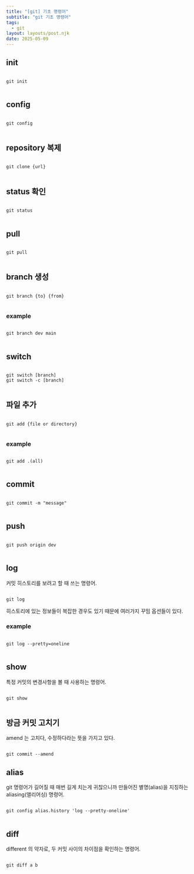 ```yaml
---
title: "[git] 기초 명령어"
subtitle: "git 기초 명령어"
tags:
  - git
layout: layouts/post.njk
date: 2025-05-09
---
```


## init
```shell

git init


```

## config
```shell

git config


```

## repository 복제
```shell

git clone {url}


```

## status 확인
```shell

git status


```

## pull
```shell

git pull


```

## branch 생성
```shell

git branch {to} {from}


```
### example
```shell

git branch dev main


```

## switch
```shell

git switch [branch]
git switch -c [branch]


```

## 파일 추가
```shell

git add {file or directory}


```

### example
```shell

git add .(all)


```

## commit
```shell

git commit -m "message"


```

## push
```shell

git push origin dev


```

## log
커밋 히스토리를 보려고 할 때 쓰는 명령어.

```shell

git log

```

히스토리에 있는 정보들이 복잡한 경우도 있기 때문에 여러가지 꾸밈 옵션들이 있다.

### example
```shell

git log --pretty=oneline


```

## show
특정 커밋의 변경사항을 볼 때 사용하는 명령어.

```shell

git show


```

## 방금 커밋 고치기
amend 는 고치다, 수정하다라는 뜻을 가지고 있다.

```shell

git commit --amend

```

## alias
git 명령어가 길어질 때 매번 길게 치는게 귀찮으니까 만들어진 별명(alias)을 지칭하는 aliasing(앨리어싱) 명령어.

```shell

git config alias.history 'log --pretty-oneline'


```

## diff
different 의 약자로, 두 커밋 사이의 차이점을 확인하는 명령어.

```shell

git diff a b


```
